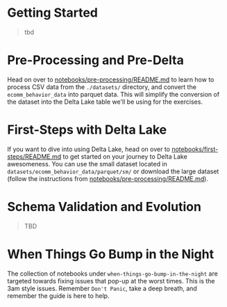 # Getting Started
> tbd

# Pre-Processing and Pre-Delta
Head on over to [notebooks/pre-processing/README.md](./notebooks/pre-processing/README.md) to learn how to process CSV data from the `./datasets/` directory, and convert the `ecomm_behavior_data` into parquet data. This will simplify the conversion of the dataset into the Delta Lake table we'll be using for the exercises.

# First-Steps with Delta Lake
If you want to dive into using Delta Lake, head on over to [notebooks/first-steps/README.md](./notebooks/first-steps/README.md) to get started on your journey to Delta Lake awesomeness. You can use the small dataset located in `datasets/ecomm_behavior_data/parquet/sm/` or download the large dataset (follow the instructions from [notebooks/pre-processing/README.md](./notebooks/pre-processing/README.md)).

# Schema Validation and Evolution
> TBD

# When Things Go Bump in the Night
The collection of notebooks under `when-things-go-bump-in-the-night` are targeted towards fixing issues that pop-up at the worst times. This is the 3am style issues. Remember `Don't Panic`, take a deep breath, and remember the guide is here to help.
